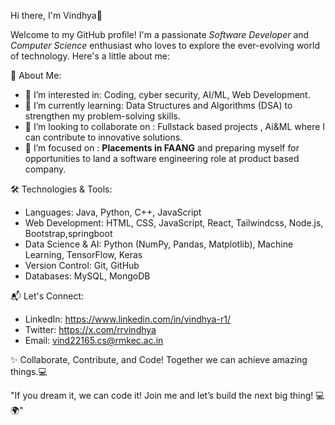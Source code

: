 Hi there, I'm Vindhya👋

Welcome to my GitHub profile! I'm a passionate *Software Developer* and *Computer Science* enthusiast who loves to explore the ever-evolving world of technology. 
Here's a little about me:

🚀 About Me:
- 👀 I’m interested in: Coding, cyber security, AI/ML, Web Development. 
- 🌱 I’m currently learning: Data Structures and Algorithms (DSA) to strengthen my problem-solving skills.
- 💞️ I’m looking to collaborate on : Fullstack based projects , Ai&ML where I can contribute to innovative solutions.
- 🤔 I’m focused on : **Placements in FAANG** and preparing myself for opportunities to land a software engineering role at product based company.
  
🛠️ Technologies & Tools:
- Languages: Java, Python, C++, JavaScript
- Web Development: HTML, CSS, JavaScript, React, Tailwindcss, Node.js, Bootstrap,springboot
- Data Science & AI: Python (NumPy, Pandas, Matplotlib), Machine Learning, TensorFlow, Keras
- Version Control: Git, GitHub
- Databases: MySQL, MongoDB

📬 Let's Connect:
- LinkedIn: https://www.linkedin.com/in/vindhya-r1/
- Twitter: https://x.com/rrvindhya
- Email: vind22165.cs@rmkec.ac.in

✨ Collaborate, Contribute, and Code! Together we can achieve amazing things.💻

"If you dream it, we can code it! Join me and let’s build the next big thing! 💻🌍"

<!---
vindhya-14/vindhya-14 is a  special ✨ repository because its `README.md` (this file) appears on your GitHub profile.
You can click the Preview link to take a look at your changes.
--->
